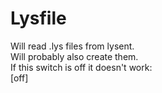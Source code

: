 # Lysfile

Will read .lys files from lysent.<br>
Will probably also create them.<br>
If this switch is off it doesn't work:<br>
[off]